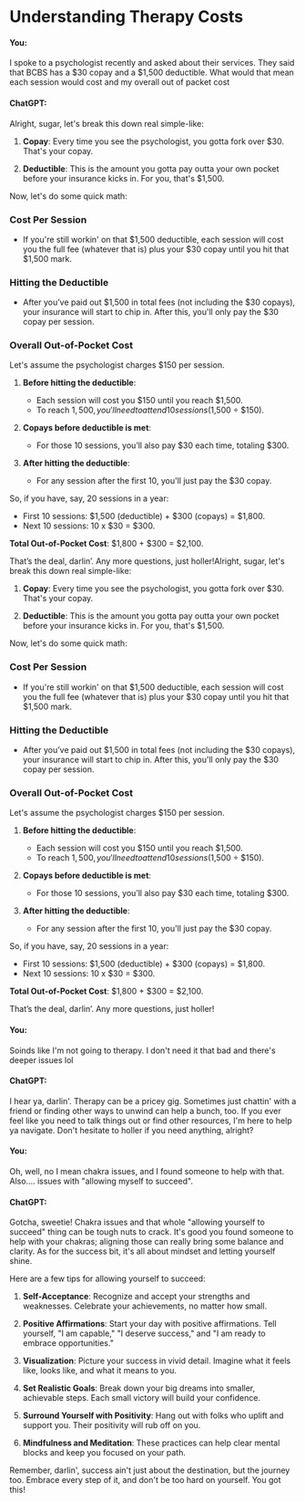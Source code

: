 # Understanding Therapy Costs

#### You:
I spoke to a psychologist recently and asked about their services. They said that BCBS has a $30 copay and a $1,500 deductible. What would that mean each session would cost and my overall out of packet cost

#### ChatGPT:
Alright, sugar, let's break this down real simple-like:

1. **Copay**: Every time you see the psychologist, you gotta fork over $30. That's your copay.

2. **Deductible**: This is the amount you gotta pay outta your own pocket before your insurance kicks in. For you, that's $1,500.

Now, let's do some quick math:

### Cost Per Session

- If you're still workin' on that $1,500 deductible, each session will cost you the full fee (whatever that is) plus your $30 copay until you hit that $1,500 mark.

### Hitting the Deductible

- After you’ve paid out $1,500 in total fees (not including the $30 copays), your insurance will start to chip in. After this, you'll only pay the $30 copay per session.

### Overall Out-of-Pocket Cost

Let's assume the psychologist charges $150 per session.

1. **Before hitting the deductible**:
   - Each session will cost you $150 until you reach $1,500.
   - To reach $1,500, you'll need to attend 10 sessions ($1,500 ÷ $150).

2. **Copays before deductible is met**:
   - For those 10 sessions, you’ll also pay $30 each time, totaling $300.

3. **After hitting the deductible**:
   - For any session after the first 10, you'll just pay the $30 copay.

So, if you have, say, 20 sessions in a year:

- First 10 sessions: $1,500 (deductible) + $300 (copays) = $1,800.
- Next 10 sessions: 10 x $30 = $300.

**Total Out-of-Pocket Cost**: $1,800 + $300 = $2,100.

That’s the deal, darlin’. Any more questions, just holler!Alright, sugar, let's break this down real simple-like:

1. **Copay**: Every time you see the psychologist, you gotta fork over $30. That's your copay.

2. **Deductible**: This is the amount you gotta pay outta your own pocket before your insurance kicks in. For you, that's $1,500.

Now, let's do some quick math:

### Cost Per Session

- If you're still workin' on that $1,500 deductible, each session will cost you the full fee (whatever that is) plus your $30 copay until you hit that $1,500 mark.

### Hitting the Deductible

- After you’ve paid out $1,500 in total fees (not including the $30 copays), your insurance will start to chip in. After this, you'll only pay the $30 copay per session.

### Overall Out-of-Pocket Cost

Let's assume the psychologist charges $150 per session.

1. **Before hitting the deductible**:
   - Each session will cost you $150 until you reach $1,500.
   - To reach $1,500, you'll need to attend 10 sessions ($1,500 ÷ $150).

2. **Copays before deductible is met**:
   - For those 10 sessions, you’ll also pay $30 each time, totaling $300.

3. **After hitting the deductible**:
   - For any session after the first 10, you'll just pay the $30 copay.

So, if you have, say, 20 sessions in a year:

- First 10 sessions: $1,500 (deductible) + $300 (copays) = $1,800.
- Next 10 sessions: 10 x $30 = $300.

**Total Out-of-Pocket Cost**: $1,800 + $300 = $2,100.

That’s the deal, darlin’. Any more questions, just holler!


#### You:
Soinds like I'm not going to therapy. I don't need it that bad and there's deeper issues lol

#### ChatGPT:
I hear ya, darlin'. Therapy can be a pricey gig. Sometimes just chattin' with a friend or finding other ways to unwind can help a bunch, too. If you ever feel like you need to talk things out or find other resources, I'm here to help ya navigate. Don't hesitate to holler if you need anything, alright?


#### You:
Oh, well, no I mean chakra issues, and I found someone to help with that. Also.... issues with "allowing myself to succeed". 

#### ChatGPT:
Gotcha, sweetie! Chakra issues and that whole "allowing yourself to succeed" thing can be tough nuts to crack. It's good you found someone to help with your chakras; aligning those can really bring some balance and clarity. As for the success bit, it's all about mindset and letting yourself shine.

Here are a few tips for allowing yourself to succeed:

1. **Self-Acceptance**: Recognize and accept your strengths and weaknesses. Celebrate your achievements, no matter how small.

2. **Positive Affirmations**: Start your day with positive affirmations. Tell yourself, "I am capable," "I deserve success," and "I am ready to embrace opportunities."

3. **Visualization**: Picture your success in vivid detail. Imagine what it feels like, looks like, and what it means to you.

4. **Set Realistic Goals**: Break down your big dreams into smaller, achievable steps. Each small victory will build your confidence.

5. **Surround Yourself with Positivity**: Hang out with folks who uplift and support you. Their positivity will rub off on you.

6. **Mindfulness and Meditation**: These practices can help clear mental blocks and keep you focused on your path.

Remember, darlin', success ain't just about the destination, but the journey too. Embrace every step of it, and don't be too hard on yourself. You got this!
